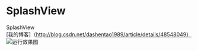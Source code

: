 # SplashView
  SplashView<br/>
[我的博客]（http://blog.csdn.net/dashentao1989/article/details/48548049）
![运行效果图](http://img.blog.csdn.net/20150921094832151)
